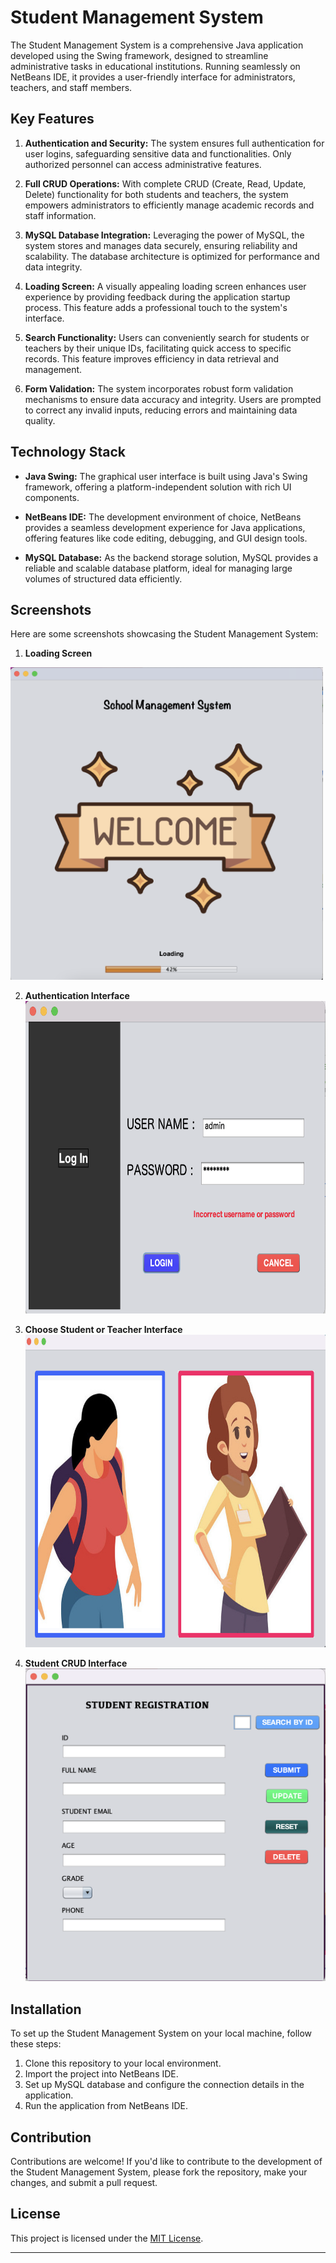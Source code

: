 # Student Management System

The Student Management System is a comprehensive Java application developed using the Swing framework, designed to streamline administrative tasks in educational institutions. Running seamlessly on NetBeans IDE, it provides a user-friendly interface for administrators, teachers, and staff members.

## Key Features

1. **Authentication and Security:** The system ensures full authentication for user logins, safeguarding sensitive data and functionalities. Only authorized personnel can access administrative features.
  
2. **Full CRUD Operations:** With complete CRUD (Create, Read, Update, Delete) functionality for both students and teachers, the system empowers administrators to efficiently manage academic records and staff information.
  
3. **MySQL Database Integration:** Leveraging the power of MySQL, the system stores and manages data securely, ensuring reliability and scalability. The database architecture is optimized for performance and data integrity.
  
4. **Loading Screen:** A visually appealing loading screen enhances user experience by providing feedback during the application startup process. This feature adds a professional touch to the system's interface.
  
5. **Search Functionality:** Users can conveniently search for students or teachers by their unique IDs, facilitating quick access to specific records. This feature improves efficiency in data retrieval and management.
  
6. **Form Validation:** The system incorporates robust form validation mechanisms to ensure data accuracy and integrity. Users are prompted to correct any invalid inputs, reducing errors and maintaining data quality.

## Technology Stack

- **Java Swing:** The graphical user interface is built using Java's Swing framework, offering a platform-independent solution with rich UI components.
  
- **NetBeans IDE:** The development environment of choice, NetBeans provides a seamless development experience for Java applications, offering features like code editing, debugging, and GUI design tools.
  
- **MySQL Database:** As the backend storage solution, MySQL provides a reliable and scalable database platform, ideal for managing large volumes of structured data efficiently.

## Screenshots

Here are some screenshots showcasing the Student Management System:

1. **Loading Screen**
<img src="https://github.com/prabashwara65/SchoolManagementSystem-Dekstop-App/blob/main/loadingScreen.png" alt="Image Description" width="500" height="500" >

   
2. **Authentication Interface**
   <img src="https://github.com/prabashwara65/SchoolManagementSystem-Dekstop-App/blob/main/Auth.png" alt="Image Description" width="500" height="500" >
   
4. **Choose Student or Teacher Interface**
   <img src="https://github.com/prabashwara65/SchoolManagementSystem-Dekstop-App/blob/main/ChooseInterface.png" alt="Image Description" width="500" height="500" >
   
6. **Student CRUD Interface**
   <img src="https://github.com/prabashwara65/SchoolManagementSystem-Dekstop-App/blob/main/StudentCrud.png" alt="Image Description" width="500" height="500" >

## Installation

To set up the Student Management System on your local machine, follow these steps:

1. Clone this repository to your local environment.
2. Import the project into NetBeans IDE.
3. Set up MySQL database and configure the connection details in the application.
4. Run the application from NetBeans IDE.

## Contribution

Contributions are welcome! If you'd like to contribute to the development of the Student Management System, please fork the repository, make your changes, and submit a pull request.

## License

This project is licensed under the [MIT License](LICENSE).

---
